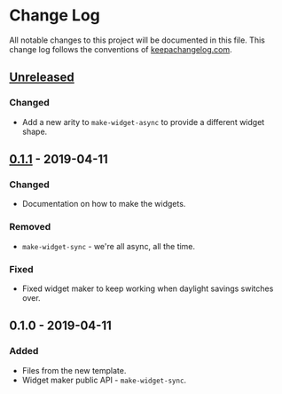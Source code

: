 # Change Log
All notable changes to this project will be documented in this file. This change log follows the conventions of [keepachangelog.com](http://keepachangelog.com/).

## [Unreleased]
### Changed
- Add a new arity to `make-widget-async` to provide a different widget shape.

## [0.1.1] - 2019-04-11
### Changed
- Documentation on how to make the widgets.

### Removed
- `make-widget-sync` - we're all async, all the time.

### Fixed
- Fixed widget maker to keep working when daylight savings switches over.

## 0.1.0 - 2019-04-11
### Added
- Files from the new template.
- Widget maker public API - `make-widget-sync`.

[Unreleased]: https://github.com/your-name/psql-clj/compare/0.1.1...HEAD
[0.1.1]: https://github.com/your-name/psql-clj/compare/0.1.0...0.1.1
